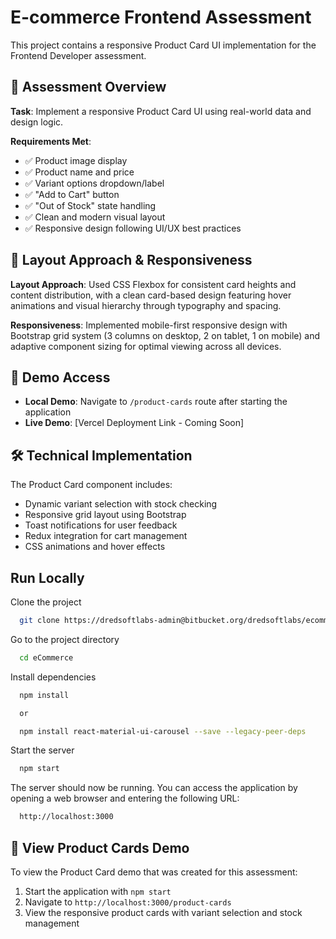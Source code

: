 # E-commerce Frontend Assessment

This project contains a responsive Product Card UI implementation for the Frontend Developer assessment.

## 🎯 Assessment Overview

**Task**: Implement a responsive Product Card UI using real-world data and design logic.

**Requirements Met**:
- ✅ Product image display
- ✅ Product name and price
- ✅ Variant options dropdown/label
- ✅ "Add to Cart" button
- ✅ "Out of Stock" state handling
- ✅ Clean and modern visual layout
- ✅ Responsive design following UI/UX best practices

## 🎨 Layout Approach & Responsiveness

**Layout Approach**: Used CSS Flexbox for consistent card heights and content distribution, with a clean card-based design featuring hover animations and visual hierarchy through typography and spacing.

**Responsiveness**: Implemented mobile-first responsive design with Bootstrap grid system (3 columns on desktop, 2 on tablet, 1 on mobile) and adaptive component sizing for optimal viewing across all devices.

## 🚀 Demo Access

- **Local Demo**: Navigate to `/product-cards` route after starting the application
- **Live Demo**: [Vercel Deployment Link - Coming Soon]

## 🛠️ Technical Implementation

The Product Card component includes:
- Dynamic variant selection with stock checking
- Responsive grid layout using Bootstrap
- Toast notifications for user feedback
- Redux integration for cart management
- CSS animations and hover effects

## Run Locally

Clone the project

```bash
  git clone https://dredsoftlabs-admin@bitbucket.org/dredsoftlabs/ecommerce.git
```

Go to the project directory

```bash
  cd eCommerce
```

Install dependencies

```bash
  npm install

  or 

  npm install react-material-ui-carousel --save --legacy-peer-deps
```

Start the server

```bash
  npm start
```

The server should now be running. You can access the application by opening a web browser and entering the following URL:

```bash
  http://localhost:3000
```

## 📱 View Product Cards Demo

To view the Product Card demo that was created for this assessment:

1. Start the application with `npm start`
2. Navigate to `http://localhost:3000/product-cards`
3. View the responsive product cards with variant selection and stock management
